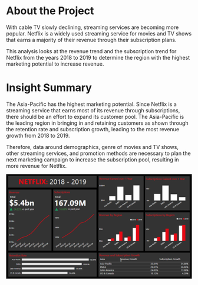 # About the Project
With cable TV slowly declining, streaming services are becoming more popular. Netflix is a widely used streaming service for movies and TV shows that earns a majority of their revenue through their subscription plans. 

This analysis looks at the revenue trend and the subscription trend for Netflix from the years 2018 to 2019 to determine the region with the highest marketing potential to increase revenue.

# Insight Summary

The Asia-Pacific has the highest marketing potential. Since Netflix is a streaming service that earns most of its revenue through subscriptions, there should be an effort to expand its customer pool. The Asia-Pacific is the leading region in bringing in and retaining customers as shown through the retention rate and subscription growth, leading to the most revenue growth from 2018 to 2019.

Therefore, data around demographics, genre of movies and TV shows, other streaming services, and promotion methods are necessary to plan the next marketing campaign to increase the subscription pool, resulting in more revenue for Netflix.


![alt text](https://github.com/ckim309/Exploratory-Analysis/blob/main/Dashboard.png?raw=true) 




